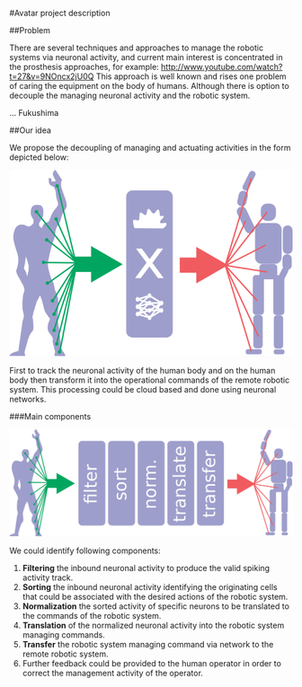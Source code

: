 #Avatar project description

##Problem

There are several techniques and approaches to manage the robotic systems via neuronal activity, and current main
interest is concentrated in the prosthesis approaches, for example: http://www.youtube.com/watch?t=27&v=9NOncx2jU0Q
This approach is well known and rises one problem of caring the equipment on the body of humans. Although there
is option to decouple the managing neuronal activity and the robotic system.

... Fukushima

##Our idea

We propose the decoupling of managing and actuating activities in the form depicted below:

![High level schema](modulor2.png)

First to track the neuronal activity of the human body and on the human body then transform it into the
operational commands of the remote robotic system. This processing could be cloud based and done using
neuronal networks.

###Main components

![Components diagram](components.png)

We could identify following components:

1. **Filtering** the inbound neuronal activity to produce the valid spiking activity track.
1. **Sorting** the inbound neuronal activity identifying the originating cells that could be associated with the
desired actions of the robotic system.
1. **Normalization** the sorted activity of specific neurons to be translated to the commands of the robotic system.
1. **Translation** of the normalized neuronal activity into the robotic system managing commands.
1. **Transfer** the robotic system managing command via network to the remote robotic system.
1. Further feedback could be provided to the human operator in order to correct the management activity of the
operator.

